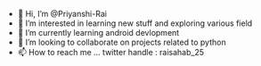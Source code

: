 - 👋 Hi, I’m @Priyanshi-Rai
- 👀 I’m interested in learning new stuff and exploring various field
- 🌱 I’m currently learning android devlopment
- 💞️ I’m looking to collaborate on projects related to python
- 📫 How to reach me ...
twitter handle : raisahab_25

<!---
Priyanshi-Rai/Priyanshi-Rai is a ✨ special ✨ repository because its `README.md` (this file) appears on your GitHub profile.
You can click the Preview link to take a look at your changes.
--->
